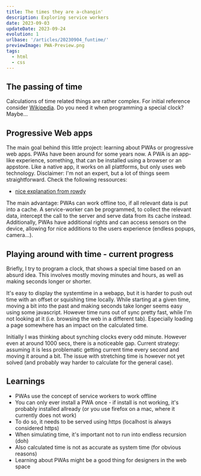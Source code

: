 ```yaml
---
title: The times they are a-changin'
description: Exploring service workers
date: 2023-09-03
updateDate: 2023-09-24
evolution: 1
urlbase: '/articles/20230904_funtime/'
previewImage: PWA-Preview.png
tags:
  - html
  - css
---
```


## The passing of time

Calculations of time related things are rather complex. For initial reference consider [Wikipedia](https://en.wikipedia.org/wiki/Equation_of_time). Do you need it when programming a special clock? Maybe...

## Progressive Web apps

The main goal behind this little project: learning about PWAs or progressive web apps. PWAs have been around for some years now. A PWA is an app-like experience, something, that can be installed using a browser or an appstore. Like a native app, it works on all plattforms, but only uses web technology. Disclaimer: I'm not an expert, but a lot of things seem straightforward. Check the following ressources: 
- [nice explanation from rowdy](https://rowdy.codes/talks/20230901-front-conference-zurich/) 

The main advantage: PWAs can work offline too, if all relevant data is put into a cache. A service-worker can be programmed, to collect the relevant data, intercept the call to the server and serve data from its cache instead.
Additionally, PWAs have additional rights and can access sensors on the device, allowing for nice additions to the users experience (endless popups, camera...). 

## Playing around with time - current progress
Briefly, I try to program a clock, that shows a special time based on an absurd idea. This involves mostly moving minutes and hours, as well as making seconds longer or shorter. 

It's easy to display the systemtime in a webapp, but it is harder to push out time with an offset or squishing time locally. 
While starting at a given time, moving a bit into the past and making seconds take longer seems easy using some javascript. However time runs out of sync pretty fast, while I'm not looking at it (i.e. browsing the web in a different tab). Especially loading a page somewhere has an impact on the calculated time. 

Initially I was thinking about synching clocks every odd minute. However even at around 1000 secs, there is a noticeable gap.
Current strategy: assuming it is less problematic getting current time every second and moving it around a bit. The issue with stretching time is however not yet solved (and probably way harder to calculate for the general case).

## Learnings
- PWAs use the concept of service workers to work offline
- You can only ever install a PWA once - if install is not working, it's probably installed allready (or you use firefox on a mac, where it currently does not work)
- To do so, it needs to be served using https (localhost is always considered https)
- When simulating time, it's important not to run into endless recursion (doh)
- Also calculated time is not as accurate as system time (for obvious reasons)
- Learning about PWAs might be a good thing for designers in the web space 
